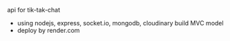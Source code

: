 ﻿api for tik-tak-chat
* using nodejs, express, socket.io, mongodb, cloudinary build MVC model
* deploy by render.com
